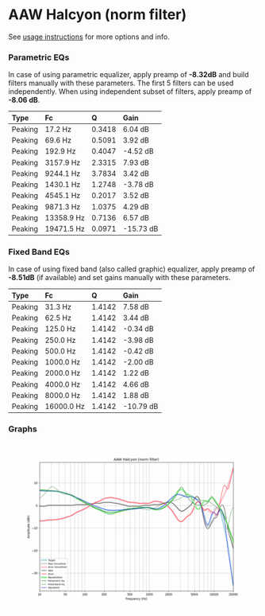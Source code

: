 # AAW Halcyon (norm filter)
See [usage instructions](https://github.com/jaakkopasanen/AutoEq#usage) for more options and info.

### Parametric EQs
In case of using parametric equalizer, apply preamp of **-8.32dB** and build filters manually
with these parameters. The first 5 filters can be used independently.
When using independent subset of filters, apply preamp of **-8.06 dB**.

| Type    | Fc         |      Q | Gain      |
|:--------|:-----------|:-------|:----------|
| Peaking | 17.2 Hz    | 0.3418 | 6.04 dB   |
| Peaking | 69.6 Hz    | 0.5091 | 3.92 dB   |
| Peaking | 192.9 Hz   | 0.4047 | -4.52 dB  |
| Peaking | 3157.9 Hz  | 2.3315 | 7.93 dB   |
| Peaking | 9244.1 Hz  | 3.7834 | 3.42 dB   |
| Peaking | 1430.1 Hz  | 1.2748 | -3.78 dB  |
| Peaking | 4545.1 Hz  | 0.2017 | 3.52 dB   |
| Peaking | 9871.3 Hz  | 1.0375 | 4.29 dB   |
| Peaking | 13358.9 Hz | 0.7136 | 6.57 dB   |
| Peaking | 19471.5 Hz | 0.0971 | -15.73 dB |

### Fixed Band EQs
In case of using fixed band (also called graphic) equalizer, apply preamp of **-8.51dB**
(if available) and set gains manually with these parameters.

| Type    | Fc         |      Q | Gain      |
|:--------|:-----------|:-------|:----------|
| Peaking | 31.3 Hz    | 1.4142 | 7.58 dB   |
| Peaking | 62.5 Hz    | 1.4142 | 3.44 dB   |
| Peaking | 125.0 Hz   | 1.4142 | -0.34 dB  |
| Peaking | 250.0 Hz   | 1.4142 | -3.98 dB  |
| Peaking | 500.0 Hz   | 1.4142 | -0.42 dB  |
| Peaking | 1000.0 Hz  | 1.4142 | -2.00 dB  |
| Peaking | 2000.0 Hz  | 1.4142 | 1.22 dB   |
| Peaking | 4000.0 Hz  | 1.4142 | 4.66 dB   |
| Peaking | 8000.0 Hz  | 1.4142 | 1.88 dB   |
| Peaking | 16000.0 Hz | 1.4142 | -10.79 dB |

### Graphs
![](./AAW%20Halcyon%20(norm%20filter).png)